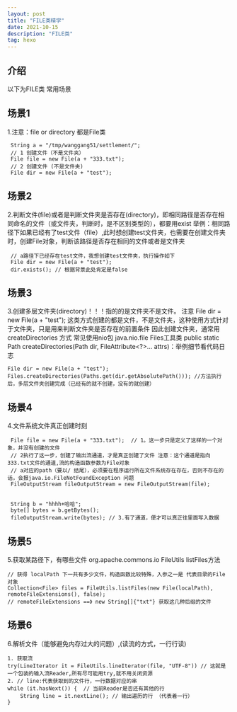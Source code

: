 ```yaml
---
layout: post
title: "FILE类精学"
date: 2021-10-15
description: "FILE类"
tag: hexo
---   
```

## 介绍
以下为FILE类 常用场景

## 场景1
 1.注意：file or directory 都是File类
 
     String a = "/tmp/wanggang51/settlement/";
     // 1 创建文件（不是文件夹）
     File file = new File(a + "333.txt");
     // 2 创建文件 (不是文件夹)
     File dir = new File(a + "test");
     
## 场景2    
 2.判断文件(file)或者是判断文件夹是否存在(directory)，即相同路径是否存在相同命名的文件（或文件夹，判断时，是不区别类型的），都要用exist 
   举例：相同路径下如果已经有了test文件（file）,此时想创建test文件夹，也需要在创建文件夹时，创建File对象，判断该路径是否存在相同的文件或者是文件夹
   
     // a路径下已经存在test文件，我想创建test文件夹，执行操作如下
     File dir = new File(a + "test");
     dir.exists(); // 根据背景此处肯定是false
     
## 场景3     
 3.创建多层文件夹(directory)！！！指的的是文件夹不是文件。
   注意 File dir = new File(a + "test"); 这类方式创建的都是文件，不是文件夹，这种使用方式针对于文件夹，只是用来判断文件夹是否存在的前置条件
   因此创建文件夹，通常用createDirectories 方式
   常见使用nio包 java.nio.file  Files工具类
    public static Path createDirectories(Path dir, FileAttribute<?>... attrs)：举例细节看代码日志

    File dir = new File(a + "test");
    Files.createDirectories(Paths.get(dir.getAbsolutePath())); //方法执行后，多层文件夹创建完成（已经有的就不创建，没有的就创建）
    
## 场景4  
 4.文件系统文件真正创建时刻
 
     
     File file = new File(a + "333.txt");  // 1。这一步只是定义了这样的一个对象，并没有创建的文件
     // 2执行了这一步，创建了输出流通道，才是真正创建了文件 注意：这个通道是指向333.txt文件的通道,流的构造函数参数为File对象
     // a对应的path（要以/ 结尾），必须要在程序运行所在文件系统存在存在，否则不存在的话，会报java.io.FileNotFoundException 问题
     FileOutputStream fileOutputStream = new FileOutputStream(file); 
     
     
     String b = "hhhh+哈哈";
     byte[] bytes = b.getBytes();
     fileOutputStream.write(bytes); // 3.有了通道，便才可以真正往里面写入数据
     
## 场景5     
 5.获取某路径下，有哪些文件
    org.apache.commons.io FileUtils listFiles方法
    
    // 获得 localPath 下一共有多少文件，构造函数比较特殊，入参之一是 代表目录的File对象                 
    Collection<File> files = FileUtils.listFiles(new File(localPath), remoteFileExtensions(), false);
    // remoteFileExtensions ==》 new String[]{"txt"} 获取这几种后缀的文件

## 场景6    
 6.解析文件（能够避免内存过大的问题）,(读流的方式，一行行读)
    
    1. 获取流
    try(LineIterator it = FileUtils.lineIterator(file, "UTF-8")) // 这就是一个包装的输入流Reader,所有尽可能用try,就不用关闭资源
    2. // line:代表获取到的文件行，一行数据对应的串
    while (it.hasNext()) {  // 当前Reader是否还有其他的行
        String line = it.nextLine(); // 输出遍历的行 （代表着一行）
    }
       
    
  
              
    
     



